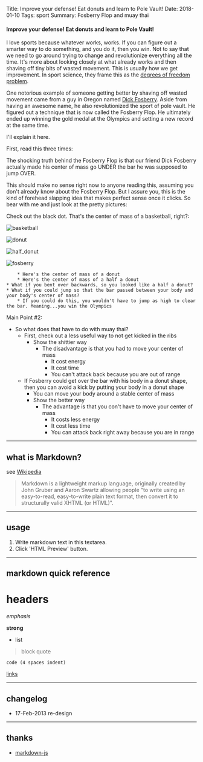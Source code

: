 Title:  Improve your defense! Eat donuts and learn to Pole Vault!
Date: 2018-01-10
Tags: sport
Summary: Fosberry Flop and muay thai

#### Improve your defense! Eat donuts and learn to Pole Vault!

I love sports because whatever works, works. If you can figure out a smarter way to do something, and you do it, then you win. Not to say that we need to go around trying to change and revolutionize everything all the time. It's more about looking closely at what already works and then shaving off tiny bits of wasted movement. This is usually how we get improvement.  In sport science, they frame this as the [degrees of freedom problem](https://en.wikipedia.org/wiki/Degrees_of_freedom_problem).

One notorious example of someone getting better by shaving off wasted movement came from a guy in Oregon named [Dick Fosberry](https://en.wikipedia.org/wiki/Dick_Fosbury). Aside from having an awesome name, he also revolutionized the sport of pole vault. He figured out a technique that is now called the Fosberry Flop. He ultimately ended up winning the gold medal at the Olympics and setting a new record at the same time.  

 I'll explain it here.   

First, read this three times:  

The shocking truth behind the Fosberry Flop is that our friend Dick Fosberry actually made his center of mass go UNDER the bar he was supposed to jump OVER.  

This should make no sense right now to anyone reading this, assuming you don't already know about the Fosberry Flop. But I assure you, this is the kind of forehead slapping idea that makes perfect sense once it clicks. So bear with me and just look at the pretty pictures:  

Check out the black dot. That's the center of mass of a basketball, right?:


![basketball](https://github.com/mobbSF/blog/blob/master/images/fosberry/basketball.png?raw=true)


![donut](https://github.com/mobbSF/blog/blob/master/images/fosberry/donut.png?raw=true)


![half_donut](https://github.com/mobbSF/blog/blob/master/images/fosberry/half_donut.png?raw=true)

![fosberry](https://github.com/mobbSF/blog/blob/master/images/fosberry/fosberry.png?raw=true)

        * Here's the center of mass of a donut
        * Here's the center of mass of a half a donut
    * What if you bent over backwards, so you looked like a half a donut?
    * What if you could jump so that the bar passed between your body and your body's center of mass?
        * If you could do this, you wouldn't have to jump as high to clear the bar. Meaning...you win the Olympics
 Main Point #2:
* So what does that have to do with muay thai?
    * First, check out a less useful way to not get kicked in the ribs
        * Show the shittier way 
            * The disadvantage is that you had to move your center of mass 
                * It cost energy
                * It cost time
                * You can't attack back because you are out of range
    * If Fosberry could get over the bar with his body in a donut shape, then you can avoid a kick by putting your body in a donut shape
        * You can move your body around a stable center of mass
        * Show the better way
            * The advantage is that you con't have to move your center of mass
                * It costs less energy
                * It cost less time
                * You can attack back right away because you are in range




----
## what is Markdown?
see [Wikipedia](http://en.wikipedia.org/wiki/Markdown)

> Markdown is a lightweight markup language, originally created by John Gruber and Aaron Swartz allowing people "to write using an easy-to-read, easy-to-write plain text format, then convert it to structurally valid XHTML (or HTML)".

----
## usage
1. Write markdown text in this textarea.
2. Click 'HTML Preview' button.

----
## markdown quick reference
# headers

*emphasis*

**strong**

* list

>block quote

    code (4 spaces indent)
[links](http://wikipedia.org)

----
## changelog
* 17-Feb-2013 re-design

----
## thanks
* [markdown-js](https://github.com/evilstreak/markdown-js)
